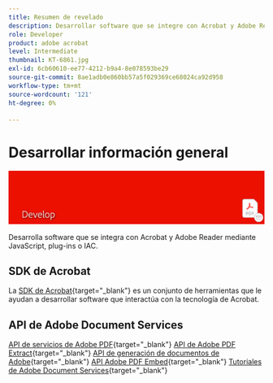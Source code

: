 ```yaml
---
title: Resumen de revelado
description: Desarrollar software que se integre con Acrobat y Adobe Reader mediante JavaScript, plugins o IAC
role: Developer
product: adobe acrobat
level: Intermediate
thumbnail: KT-6861.jpg
exl-id: 6cb60610-ee77-4212-b9a4-8e078593be29
source-git-commit: 8ae1adb0e860bb57a5f029369ce68024ca92d958
workflow-type: tm+mt
source-wordcount: '121'
ht-degree: 0%

---
```


# Desarrollar información general

![Imagen de revelado de Acrobat](../assets/Hero-Develop.png)

Desarrolla software que se integra con Acrobat y Adobe Reader mediante JavaScript, plug-ins o IAC.

## SDK de Acrobat

La [SDK de Acrobat](https://opensource.adobe.com/dc-acrobat-sdk-docs/acrobatsdk/){target=&quot;_blank&quot;} es un conjunto de herramientas que le ayudan a desarrollar software que interactúa con la tecnología de Acrobat.

## API de Adobe Document Services

[API de servicios de Adobe PDF](https://developer.adobe.com/document-services/apis/pdf-services/){target=&quot;_blank&quot;}
[API de Adobe PDF Extract](https://developer.adobe.com/document-services/apis/pdf-extract/){target=&quot;_blank&quot;}
[API de generación de documentos de Adobe](https://developer.adobe.com/document-services/apis/doc-generation/){target=&quot;_blank&quot;}
[API Adobe PDF Embed](https://developer.adobe.com/document-services/apis/pdf-embed/){target=&quot;_blank&quot;}
[Tutoriales de Adobe Document Services](https://experienceleague.adobe.com/docs/document-services/tutorials/overview.html){target=&quot;_blank&quot;}
